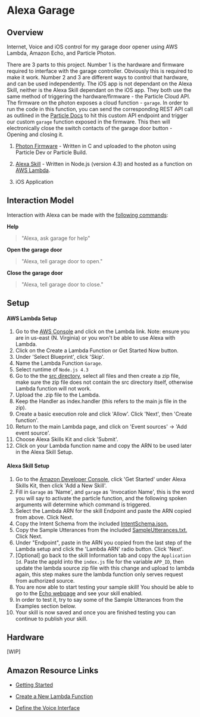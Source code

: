 # Alexa Garage

## Overview
Internet, Voice and iOS control for my garage door opener using AWS Lambda, Amazon Echo, and Particle Photon.

There are 3 parts to this project. Number 1 is the hardware and firmware required to interface with the garage controller.
Obviously this is required to make it work. Number 2 and 3 are different ways to control that hardware, and can be
used independently. The iOS app is not dependant on the Alexa Skill, neither is the Alexa Skill dependant on the iOS app.
They both use the same method of triggering the hardware/firmware - the Particle Cloud API. The firmware on the photon exposes
a cloud function - `garage`. In order to run the code in this function, you can send the corresponding REST API call as outlined
in the [Particle Docs](https://docs.particle.io/reference/api/) to hit this custom API endpoint and trigger our custom `garage`
function exposed in the firmware. This then will electronically close the switch contacts of the garage door button - Opening and
closing it.


1. [Photon Firmware](https://github.com/jasonpilz/alexa_garage/blob/master/firmware/garage_button.ino) - Written in C and uploaded to the photon using Particle Dev or
Particle Build.

2. [Alexa Skill](https://github.com/jasonpilz/alexa_garage/tree/master/ASK/src) - Written in Node.js (version 4.3) and hosted as a function on [AWS Lambda](https://aws.amazon.com/lambda/).

3. iOS Application

## Interaction Model

Interaction with Alexa can be made with the [following commands](https://github.com/jasonpilz/alexa_garage/blob/master/ASK/speechAssets/SampleUtterances.txt):

**Help**
>"Alexa, ask garage for help"

**Open the garage door**
>"Alexa, tell garage door to open."

**Close the garage door**
>"Alexa, tell garage door to close."

## Setup
#### AWS Lambda Setup

1. Go to the [AWS Console](https://console.aws.amazon.com) and click on the Lambda link. Note: ensure you are in us-east (N. Virginia) or you won't be able to use Alexa with Lambda.
2. Click on the Create a Lambda Function or Get Started Now button.
3. Under 'Select Blueprint', click 'Skip'.
4. Name the Lambda Function `Garage`.
5. Select runtime of `Node.js 4.3`
6. Go to the the [src directory](https://github.com/jasonpilz/alexa_garage/tree/master/ASK/src), select all files and then create a zip file, make sure the zip file does not contain the src directory itself, otherwise Lambda function will not work.
7. Upload the .zip file to the Lambda.
8. Keep the Handler as index.handler (this refers to the main js file in the zip).
9. Create a basic execution role and click 'Allow'. Click 'Next', then 'Create function'.
10. Return to the main Lambda page, and click on 'Event sources' -> 'Add event source'.
11. Choose Alexa Skills Kit and click 'Submit'.
12. Click on your Lambda function name and copy the ARN to be used later in the Alexa Skill Setup.

#### Alexa Skill Setup

1. Go to the [Amazon Developer Console](https://developer.amazon.com/edw/home.html#/), click 'Get Started' under Alexa Skills Kit, then click 'Add a New Skill'.
2. Fill in `Garage` as 'Name', and `garage` as 'Invocation Name', this is the word you will say to activate the particle function, and the following spoken arguments will determine which command is triggered.
3. Select the Lambda ARN for the skill Endpoint and paste the ARN copied from above. Click Next.
4. Copy the Intent Schema from the included [IntentSchema.json.](https://github.com/jasonpilz/alexa_garage/blob/master/ASK/speechAssets/IntentSchema.json)
5. Copy the Sample Utterances from the included [SampleUtterances.txt.](https://github.com/jasonpilz/alexa_garage/blob/master/ASK/speechAssets/SampleUtterances.txt) Click Next.
6. Under "Endpoint", paste in the ARN you copied from the last step of the Lambda setup
and click the 'Lambda ARN' radio button. Click 'Next'.
7. [Optional] go back to the skill Information tab and copy the `Application Id`. Paste the appId into the `index.js` file for the variable `APP_ID`,
then update the lambda source zip file with this change and upload to lambda again, this step makes sure the lambda function only serves request from authorized source.
8. You are now able to start testing your sample skill! You should be able to go to the [Echo webpage](http://echo.amazon.com/#skills) and see your skill enabled.
9. In order to test it, try to say some of the Sample Utterances from the Examples section below.
10. Your skill is now saved and once you are finished testing you can continue to publish your skill.

## Hardware

[WIP]
<!-- ![Fritzing](./images/.png) -->


## Amazon Resource Links
* [Getting Started](https://developer.amazon.com/public/solutions/alexa/alexa-skills-kit/getting-started-guide)

* [Create a New Lambda Function](https://developer.amazon.com/public/solutions/alexa/alexa-skills-kit/docs/developing-an-alexa-skill-as-a-lambda-function)

* [Define the Voice Interface](https://developer.amazon.com/public/solutions/alexa/alexa-skills-kit/docs/defining-the-voice-interface)
